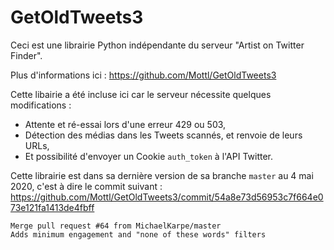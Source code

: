 # GetOldTweets3

Ceci est une librairie Python indépendante du serveur "Artist on Twitter Finder".

Plus d'informations ici :
https://github.com/Mottl/GetOldTweets3

Cette libairie a été incluse ici car le serveur nécessite quelques modifications :
* Attente et ré-essai lors d'une erreur 429 ou 503,
* Détection des médias dans les Tweets scannés, et renvoie de leurs URLs,
* Et possibilité d'envoyer un Cookie `auth_token` à l'API Twitter.

Cette librairie est dans sa dernière version de sa branche `master` au 4 mai 2020, c'est à dire le commit suivant :
https://github.com/Mottl/GetOldTweets3/commit/54a8e73d56953c7f664e073e121fa1413de4fbff
```
Merge pull request #64 from MichaelKarpe/master
Adds minimum engagement and "none of these words" filters
```

